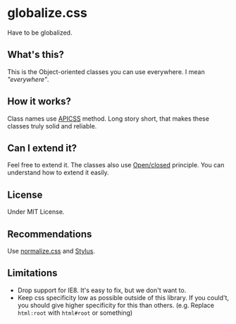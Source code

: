 globalize.css
=============

Have to be globalized.

## What's this?

This is the Object-oriented classes you can use everywhere. I mean _"everywhere"_.

## How it works?

Class names use [APICSS](https://byodkm.com/apicss/) method. Long story short, that makes these classes truly solid and reliable.

## Can I extend it?

Feel free to extend it. The classes also use [Open/closed](http://en.wikipedia.org/wiki/Open/closed_principle) principle. You can understand how to extend it easily.

## License
Under MIT License.

## Recommendations
Use [normalize.css](http://necolas.github.io/normalize.css/) and [Stylus](http://learnboost.github.io/stylus/).

## Limitations
* Drop support for IE8. It's easy to fix, but we don't want to.
* Keep css specificity low as possible outside of this library. If you could't, you should give higher specificity for this than others. (e.g. Replace `html:root` with `html#root` or something)
